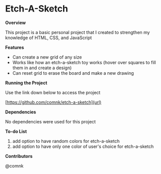 # Etch-A-Sketch

**Overview**

This project is a basic personal project that I created to strengthen my knowledge of HTML, CSS, and JavaScript

**Features**

- Can create a new grid of any size
- Works like how an etch-a-sketch toy works (hover over squares to fill them in and create a design)
- Can reset grid to erase the board and make a new drawing

**Running the Project**

Use the link down below to access the project

[https://github.com/comnk/etch-a-sketch](url)

**Dependencies**

No dependencies were used for this project

**To-do List**

1. add option to have random colors for etch-a-sketch
2. add option to have only one color of user's choice for etch-a-sketch

**Contributors**

@comnk
